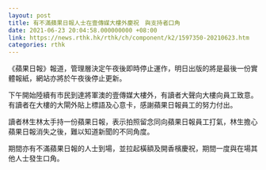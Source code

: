 ```yaml
---
layout: post
title: 有不滿蘋果日報人士在壹傳媒大樓外慶祝　與支持者口角
date: 2021-06-23 20:04:58.000000000 +08:00
link: https://news.rthk.hk/rthk/ch/component/k2/1597350-20210623.htm
categories: rthk
---
```


《蘋果日報》報道，管理層決定午夜後即時停止運作，明日出版的將是最後一份實體報紙，網站亦將於午夜後停止更新。

下午開始陸續有市民到達將軍澳的壹傳媒大樓外，有讀者大聲向大樓向員工致意。有讀者在大樓的大閘外貼上標語及心意卡，感謝蘋果日報員工的努力付出。

讀者林生林太手持一份蘋果日報，表示拍照留念同向蘋果日報員工打氣，林生擔心蘋果日報消失之後，難以知道新聞的不同角度。

期間亦有不滿蘋果日報的人士到場，並拉起橫額及開香檳慶祝，期間一度與在場其他人士發生口角。
